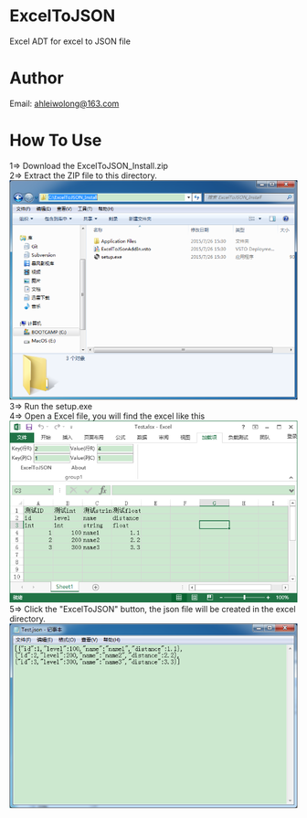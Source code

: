 # ExcelToJSON
Excel ADT for excel to JSON file
# Author
Email: ahleiwolong@163.com


# How To Use  
1=> Download the ExcelToJSON_Install.zip  
2=> Extract the ZIP file to this directory.  
![](https://github.com/onelei/ExcelToJSON/blob/master/ImgCache/mulu.png)  
3=> Run the setup.exe  
4=> Open a Excel file, you will find the excel like this  
![](https://github.com/onelei/ExcelToJSON/blob/master/ImgCache/testExcel.png)  
5=> Click the "ExcelToJSON" button, the json file will be created in the excel directory.  
![](https://github.com/onelei/ExcelToJSON/blob/master/ImgCache/testJson.png)
